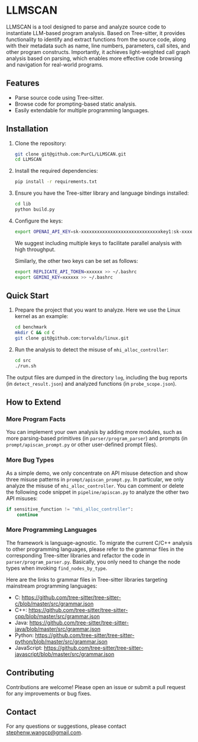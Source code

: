 # LLMSCAN

LLMSCAN is a tool designed to parse and analyze source code to instantiate LLM-based program analysis. Based on Tree-sitter, it provides functionality to identify and extract functions from the source code, along with their metadata such as name, line numbers, parameters, call sites, and other program constructs. Importantly, it achieves light-weighted call graph analysis based on parsing, which enables more effective code browsing and navigation for real-world programs.

## Features

- Parse source code using Tree-sitter.
- Browse code for prompting-based static analysis.
- Easily extendable for multiple programming languages.

## Installation

1. Clone the repository:
    ```sh
    git clone git@github.com:PurCL/LLMSCAN.git
    cd LLMSCAN
    ```

2. Install the required dependencies:
    ```sh
    pip install -r requirements.txt
    ```

3. Ensure you have the Tree-sitter library and language bindings installed:
    ```sh
    cd lib
    python build.py
    ```

4. Configure the keys:
    ```sh
    export OPENAI_API_KEY=sk-xxxxxxxxxxxxxxxxxxxxxxxxxxxxxxkey1:sk-xxxxxxxxxxxxxxxxxxxxxxxxxxxxxxkey2:sk-xxxxxxxxxxxxxxxxxxxxxxxxxxxxxxkey3:sk-xxxxxxxxxxxxxxxxxxxxxxxxxxxxxxkey4 >> ~/.bashrc
    ```
    We suggest including multiple keys to facilitate parallel analysis with high throughput.

    Similarly, the other two keys can be set as follows:
    ```sh
    export REPLICATE_API_TOKEN=xxxxxx >> ~/.bashrc
    export GEMINI_KEY=xxxxxx >> ~/.bashrc
    ```

## Quick Start

1. Prepare the project that you want to analyze. Here we use the Linux kernel as an example:
    ```sh
    cd benchmark
    mkdir C && cd C
    git clone git@github.com:torvalds/linux.git
    ```

2. Run the analysis to detect the misuse of `mhi_alloc_controller`:
    ```sh
    cd src
    ./run.sh
    ```

The output files are dumped in the directory `log`, including the bug reports (in `detect_result.json`) and analyzed functions (in `probe_scope.json`).

## How to Extend

### More Program Facts

You can implement your own analysis by adding more modules, such as more parsing-based primitives (in `parser/program_parser`) and prompts (in `prompt/apiscan_prompt.py` or other user-defined prompt files).

### More Bug Types

As a simple demo, we only concentrate on API misuse detection and show three misuse patterns in `prompt/apiscan_prompt.py`. In particular, we only analyze the misuse of `mhi_alloc_controller`. You can comment or delete the following code snippet in `pipeline/apiscan.py` to analyze the other two API misuses:
```python
if sensitive_function != "mhi_alloc_controller":
    continue
```

### More Programming Languages

The framework is language-agnostic. To migrate the current C/C++ analysis to other programming languages, please refer to the grammar files in the corresponding Tree-sitter libraries and refactor the code in `parser/program_parser.py`. Basically, you only need to change the node types when invoking `find_nodes_by_type`.

Here are the links to grammar files in Tree-sitter libraries targeting mainstream programming languages:

- C: https://github.com/tree-sitter/tree-sitter-c/blob/master/src/grammar.json
- C++: https://github.com/tree-sitter/tree-sitter-cpp/blob/master/src/grammar.json
- Java: https://github.com/tree-sitter/tree-sitter-java/blob/master/src/grammar.json
- Python: https://github.com/tree-sitter/tree-sitter-python/blob/master/src/grammar.json
- JavaScript: https://github.com/tree-sitter/tree-sitter-javascript/blob/master/src/grammar.json

## Contributing

Contributions are welcome! Please open an issue or submit a pull request for any improvements or bug fixes.

## Contact

For any questions or suggestions, please contact [stephenw.wangcp@gmail.com](mailto:stephenw.wangcp@gmail.com).
